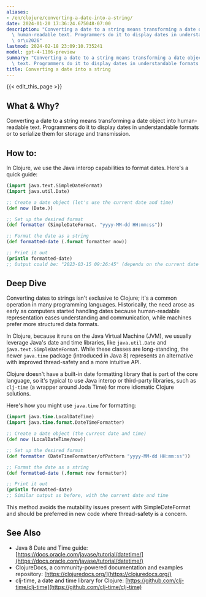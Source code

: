 ```yaml
---
aliases:
- /en/clojure/converting-a-date-into-a-string/
date: 2024-01-20 17:36:24.675048-07:00
description: "Converting a date to a string means transforming a date object into\
  \ human-readable text. Programmers do it to display dates in understandable formats\
  \ or\u2026"
lastmod: 2024-02-18 23:09:10.735241
model: gpt-4-1106-preview
summary: "Converting a date to a string means transforming a date object into human-readable\
  \ text. Programmers do it to display dates in understandable formats or\u2026"
title: Converting a date into a string
---
```


{{< edit_this_page >}}

## What & Why?
Converting a date to a string means transforming a date object into human-readable text. Programmers do it to display dates in understandable formats or to serialize them for storage and transmission.

## How to:
In Clojure, we use the Java interop capabilities to format dates. Here's a quick guide:

```clojure
(import java.text.SimpleDateFormat)
(import java.util.Date)

;; Create a date object (let's use the current date and time)
(def now (Date.))

;; Set up the desired format
(def formatter (SimpleDateFormat. "yyyy-MM-dd HH:mm:ss"))

;; Format the date as a string
(def formatted-date (.format formatter now))

;; Print it out
(println formatted-date)
;; Output could be: "2023-03-15 09:26:45" (depends on the current date and time)
```

## Deep Dive
Converting dates to strings isn't exclusive to Clojure; it's a common operation in many programming languages. Historically, the need arose as early as computers started handling dates because human-readable representation eases understanding and communication, while machines prefer more structured data formats.

In Clojure, because it runs on the Java Virtual Machine (JVM), we usually leverage Java's date and time libraries, like `java.util.Date` and `java.text.SimpleDateFormat`. While these classes are long-standing, the newer `java.time` package (introduced in Java 8) represents an alternative with improved thread-safety and a more intuitive API.

Clojure doesn't have a built-in date formatting library that is part of the core language, so it's typical to use Java interop or third-party libraries, such as `clj-time` (a wrapper around Joda Time) for more idiomatic Clojure solutions.

Here's how you might use `java.time` for formatting:

```clojure
(import java.time.LocalDateTime)
(import java.time.format.DateTimeFormatter)

;; Create a date object (the current date and time)
(def now (LocalDateTime/now))

;; Set up the desired format
(def formatter (DateTimeFormatter/ofPattern "yyyy-MM-dd HH:mm:ss"))

;; Format the date as a string
(def formatted-date (.format now formatter))

;; Print it out
(println formatted-date)
;; Similar output as before, with the current date and time
```

This method avoids the mutability issues present with SimpleDateFormat and should be preferred in new code where thread-safety is a concern.

## See Also
- Java 8 Date and Time guide: [https://docs.oracle.com/javase/tutorial/datetime/](https://docs.oracle.com/javase/tutorial/datetime/)
- ClojureDocs, a community-powered documentation and examples repository: [https://clojuredocs.org/](https://clojuredocs.org/)
- clj-time, a date and time library for Clojure: [https://github.com/clj-time/clj-time](https://github.com/clj-time/clj-time)

